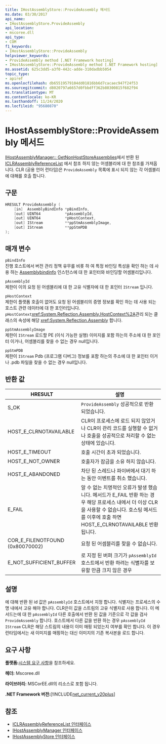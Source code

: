 ```yaml
---
title: IHostAssemblyStore::ProvideAssembly 메서드
ms.date: 03/30/2017
api_name:
- IHostAssemblyStore.ProvideAssembly
api_location:
- mscoree.dll
api_type:
- COM
f1_keywords:
- IHostAssemblyStore::ProvideAssembly
helpviewer_keywords:
- ProvideAssembly method [.NET Framework hosting]
- IHostAssemblyStore::ProvideAssembly method [.NET Framework hosting]
ms.assetid: 625c3dd5-a3f0-442c-adde-310dadbb5054
topic_type:
- apiref
ms.openlocfilehash: db65519579104dd01816bb6d7cacaec947f24f53
ms.sourcegitcommit: d8020797a6657d0fbbdff362b80300815f682f94
ms.translationtype: MT
ms.contentlocale: ko-KR
ms.lasthandoff: 11/24/2020
ms.locfileid: "95680870"
---
```

# <a name="ihostassemblystoreprovideassembly-method"></a>IHostAssemblyStore::ProvideAssembly 메서드

[IHostAssemblyManager:: GetNonHostStoreAssemblies](ihostassemblymanager-getnonhoststoreassemblies-method.md)에서 반환 된 [ICLRAssemblyReferenceList](iclrassemblyreferencelist-interface.md) 에서 참조 하지 않는 어셈블리에 대 한 참조를 가져옵니다. CLR (공용 언어 런타임)은 `ProvideAssembly` 목록에 표시 되지 않는 각 어셈블리에 대해를 호출 합니다.  
  
## <a name="syntax"></a>구문  
  
```cpp  
HRESULT ProvideAssembly (  
    [in]  AssemblyBindInfo *pBindInfo,  
    [out] UINT64           *pAssemblyId,  
    [out] UINT64           *pHostContext,  
    [out] IStream          **ppStmAssemblyImage,  
    [out] IStream          **ppStmPDB  
);  
```  
  
## <a name="parameters"></a>매개 변수  

 `pBindInfo`  
 진행 호스트에서 버전 관리 정책 유무를 비롯 하 여 특정 바인딩 특성을 확인 하는 데 사용 하는 [Assemblybindinfo](assemblybindinfo-structure.md) 인스턴스에 대 한 포인터와 바인딩할 어셈블리입니다.  
  
 `pAssemblyId`  
 제한이 이의 요청 된 어셈블리에 대 한 고유 식별자에 대 한 포인터 `IStream` 입니다.  
  
 `pHostContext`  
 제한이 플랫폼 호출이 없어도 요청 된 어셈블리의 증명 정보를 확인 하는 데 사용 되는 호스트 관련 데이터에 대 한 포인터입니다. `pHostContext`<xref:System.Reflection.Assembly.HostContext%2A>관리 되는 클래스의 속성에 해당 <xref:System.Reflection.Assembly> 합니다.  
  
 `ppStmAssemblyImage`  
 제한이 `IStream` 로드할 PE (이식 가능한 실행) 이미지를 포함 하는의 주소에 대 한 포인터 이거나, 어셈블리를 찾을 수 없는 경우 null입니다.  
  
 `ppStmPDB`  
 제한이 `IStream` Pdb (프로그램 디버그) 정보를 포함 하는의 주소에 대 한 포인터 이거나 .pdb 파일을 찾을 수 없는 경우 null입니다.  
  
## <a name="return-value"></a>반환 값  
  
|HRESULT|설명|  
|-------------|-----------------|  
|S_OK|`ProvideAssembly` 성공적으로 반환 되었습니다.|  
|HOST_E_CLRNOTAVAILABLE|CLR이 프로세스에 로드 되지 않았거나 CLR이 관리 코드를 실행할 수 없거나 호출을 성공적으로 처리할 수 없는 상태에 있습니다.|  
|HOST_E_TIMEOUT|호출 시간이 초과 되었습니다.|  
|HOST_E_NOT_OWNER|호출자가 잠금을 소유 하지 않습니다.|  
|HOST_E_ABANDONED|차단 된 스레드나 파이버에서 대기 하는 동안 이벤트를 취소 했습니다.|  
|E_FAIL|알 수 없는 치명적인 오류가 발생 했습니다. 메서드가 E_FAIL 반환 하는 경우 해당 프로세스 내에서 더 이상 CLR을 사용할 수 없습니다. 호스팅 메서드를 이후에 호출 하면 HOST_E_CLRNOTAVAILABLE 반환 됩니다.|  
|COR_E_FILENOTFOUND (0x80070002)|요청 된 어셈블리를 찾을 수 없습니다.|  
|E_NOT_SUFFICIENT_BUFFER|로 지정 된 버퍼 크기가 `pAssemblyId` 호스트에서 반환 하려는 식별자를 보유할 만큼 크지 않은 경우|  
  
## <a name="remarks"></a>설명  

 에 대해 반환 된 id 값은 `pAssemblyId` 호스트에서 지정 합니다. 식별자는 프로세스의 수명 내에서 고유 해야 합니다. CLR은이 값을 스트림의 고유 식별자로 사용 합니다. 이 메서드는에 대 한 `pAssemblyId` 다른 호출에서 반환 된 값을 기준으로 각 값을 검사 `ProvideAssembly` 합니다. 호스트에서 다른 값을 반환 하는 경우 `pAssemblyId` `IStream` CLR은 해당 스트림의 내용이 이미 매핑 되었는지 여부를 확인 합니다. 이 경우 런타임에서는 새 이미지를 매핑하는 대신 이미지의 기존 복사본을 로드 합니다.  
  
## <a name="requirements"></a>요구 사항  

 **플랫폼:**[시스템 요구 사항](../../get-started/system-requirements.md)을 참조하세요.  
  
 **헤더:** Mscoree.dll  
  
 **라이브러리:** MSCorEE.dll의 리소스로 포함 됩니다.  
  
 **.NET Framework 버전:**[!INCLUDE[net_current_v20plus](../../../../includes/net-current-v20plus-md.md)]  
  
## <a name="see-also"></a>참조

- [ICLRAssemblyReferenceList 인터페이스](iclrassemblyreferencelist-interface.md)
- [IHostAssemblyManager 인터페이스](ihostassemblymanager-interface.md)
- [IHostAssemblyStore 인터페이스](ihostassemblystore-interface.md)
